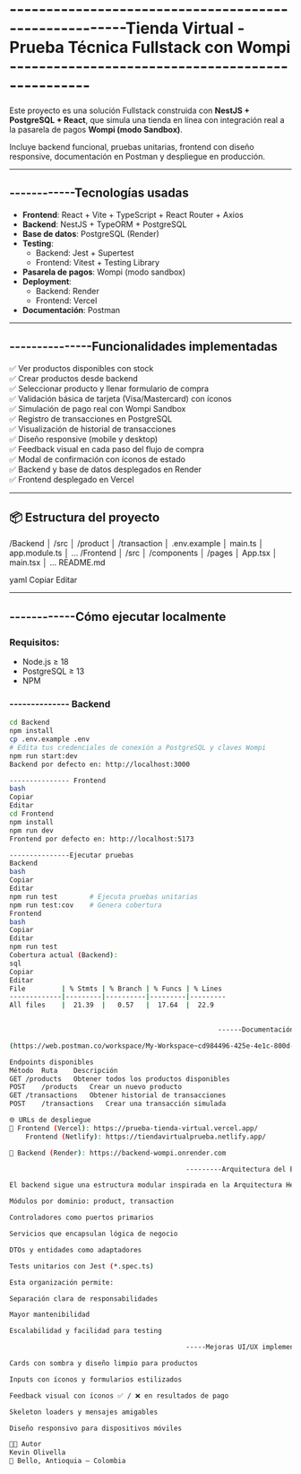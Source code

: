 # ------------------------------------------------------Tienda Virtual - Prueba Técnica Fullstack con Wompi -------------------------------------------------

Este proyecto es una solución Fullstack construida con **NestJS + PostgreSQL + React**, que simula una tienda en línea con integración real a la pasarela de pagos **Wompi (modo Sandbox)**.

Incluye backend funcional, pruebas unitarias, frontend con diseño responsive, documentación en Postman y despliegue en producción.

---

## ------------Tecnologías usadas

- **Frontend**: React + Vite + TypeScript + React Router + Axios
- **Backend**: NestJS + TypeORM + PostgreSQL
- **Base de datos**: PostgreSQL (Render)
- **Testing**:
  - Backend: Jest + Supertest
  - Frontend: Vitest + Testing Library
- **Pasarela de pagos**: Wompi (modo sandbox)
- **Deployment**:
  - Backend: Render
  - Frontend: Vercel
- **Documentación**: Postman

---

## ---------------Funcionalidades implementadas

✅ Ver productos disponibles con stock  
✅ Crear productos desde backend  
✅ Seleccionar producto y llenar formulario de compra  
✅ Validación básica de tarjeta (Visa/Mastercard) con íconos  
✅ Simulación de pago real con Wompi Sandbox  
✅ Registro de transacciones en PostgreSQL  
✅ Visualización de historial de transacciones  
✅ Diseño responsive (mobile y desktop)  
✅ Feedback visual en cada paso del flujo de compra  
✅ Modal de confirmación con íconos de estado  
✅ Backend y base de datos desplegados en Render  
✅ Frontend desplegado en Vercel  

---

## 📦 Estructura del proyecto

/Backend
│ /src
│ /product
│ /transaction
│ .env.example
│ main.ts
│ app.module.ts
│ ...
/Frontend
│ /src
│ /components
│ /pages
│ App.tsx
│ main.tsx
│ ...
README.md

yaml
Copiar
Editar

---

## ------------Cómo ejecutar localmente

### Requisitos:
- Node.js ≥ 18
- PostgreSQL ≥ 13
- NPM

### -------------- Backend

```bash
cd Backend
npm install
cp .env.example .env
# Edita tus credenciales de conexión a PostgreSQL y claves Wompi
npm run start:dev
Backend por defecto en: http://localhost:3000

--------------- Frontend
bash
Copiar
Editar
cd Frontend
npm install
npm run dev
Frontend por defecto en: http://localhost:5173

---------------Ejecutar pruebas
Backend
bash
Copiar
Editar
npm run test        # Ejecuta pruebas unitarias
npm run test:cov    # Genera cobertura
Frontend
bash
Copiar
Editar
npm run test
Cobertura actual (Backend):
sql
Copiar
Editar
File         | % Stmts | % Branch | % Funcs | % Lines
-------------|---------|----------|---------|---------
All files    |  21.39  |   0.57   |  17.64  |  22.9
 

                                                    ------Documentación de la API (Postman)---------

(https://web.postman.co/workspace/My-Workspace~cd984496-425e-4e1c-800d-35eb2278b02b/collection/39635729-d1a11389-42fc-47f8-98d5-5dc93efda327?action=share&creator=39635729&action_performed=google_login)

Endpoints disponibles
Método	Ruta	Descripción
GET	/products	Obtener todos los productos disponibles
POST	/products	Crear un nuevo producto
GET	/transactions	Obtener historial de transacciones
POST	/transactions	Crear una transacción simulada

🌐 URLs de despliegue
🔗 Frontend (Vercel): https://prueba-tienda-virtual.vercel.app/
    Frontend (Netlify): https://tiendavirtualprueba.netlify.app/

🔗 Backend (Render): https://backend-wompi.onrender.com

                                            ---------Arquitectura del Backend----------

El backend sigue una estructura modular inspirada en la Arquitectura Hexagonal (Ports and Adapters):

Módulos por dominio: product, transaction

Controladores como puertos primarios

Servicios que encapsulan lógica de negocio

DTOs y entidades como adaptadores

Tests unitarios con Jest (*.spec.ts)

Esta organización permite:

Separación clara de responsabilidades

Mayor mantenibilidad

Escalabilidad y facilidad para testing

                                            -----Mejoras UI/UX implementadas-----

Cards con sombra y diseño limpio para productos

Inputs con íconos y formularios estilizados

Feedback visual con íconos ✅ / ❌ en resultados de pago

Skeleton loaders y mensajes amigables

Diseño responsivo para dispositivos móviles

👨‍💻 Autor
Kevin Olivella
📍 Bello, Antioquia – Colombia